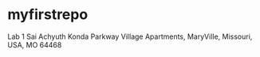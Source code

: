 # myfirstrepo
Lab 1
Sai Achyuth Konda
Parkway Village Apartments, MaryVille, Missouri, USA, MO 64468
